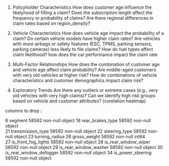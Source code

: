 1. Policyholder Characteristics
How does customer age influence the likelyhood of filling a claim?
Does the subscription length affect the frequency or probability of claims?
Are there regional differences in claim rates based on region_density?

2. Vehicle Characteristics
How does vehicle age impact the probability of a claim?
Do certain vehicle models have higher claim rates?
Are vehicles with more airbags or safety features (ESC, TPMS, parking sensors, parking cameras) less likely to file claims?
How do fuel types affect claim likelihood?
how does the car performance impact the claim rate 

5. Multi-Factor Relationships
How does the combination of customer age and vehicle age affect claim probability? Are middle-aged customers with very old vehicles at higher risk?
How do combinations of vehicle characteristics and customer demographics impact claim risk?

6. Exploratory Trends
Are there any outliers or extreme cases (e.g., very old vehicles with very high claims)?
Can we identify high risk groups based on vehicle and customer attributes? (corelation heatmap)



columns to drop :

 
 
 6   segment                           58592 non-null  object 
 18  rear_brakes_type                  58592 non-null  object  
 21  transmission_type                 58592 non-null  object 
 22  steering_type                     58592 non-null  object 
 23  turning_radius
 26  gross_weight                      58592 non-null  int64  
 27  is_front_fog_lights               58592 non-null  object 
 28  is_rear_window_wiper              58592 non-null  object 
 29  is_rear_window_washer             58592 non-null  object 
 30  is_rear_window_defogger           58592 non-null  object 
 34  is_power_steering                 58592 non-null  object 
  